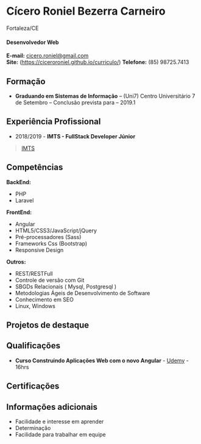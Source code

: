 # Cícero Roniel Bezerra Carneiro
Fortaleza/CE

#### Desenvolvedor Web

**E-mail:** cicero.roniel@gmail.com <br />
**Site:** (https://ciceroroniel.github.io/curriculo/)
**Telefone:** (85) 98725.7413 <br />

## Formação
* **Graduando em Sistemas de Informação** – (Uni7) Centro Universitário 7 de Setembro  – Conclusão prevista para – 2019.1

## Experiência Profissional
* 2018/2019 - **IMTS - FullStack Developer Júnior**
>  [IMTS](https://www.imts.com.br/)
 


## Competências

**BackEnd:**
* PHP
* Laravel

**FrontEnd:**
* Angular
* HTML5/CSS3/JavaScript/jQuery
* Pré-processadores (Sass)
* Frameworks Css (Bootstrap)
* Responsive Design

**Outros:**
* REST/RESTFull
* Controle de versão com Git
* SBGDs Relacionais ( Mysql, Postgresql )
* Metodologias Ágeis de Desenvolvimento de Software
* Conhecimento em SEO
* Linux, Windows


## Projetos de destaque



## Qualificações
* **Curso Construindo Aplicações Web com o novo Angular** - [Udemy](https://www.udemy.com/angular-pt/) - 16hrs


## Certificações

## Informações adicionais
* Facilidade e interesse em aprender
* Determinação
* Facilidade para trabalhar em equipe
